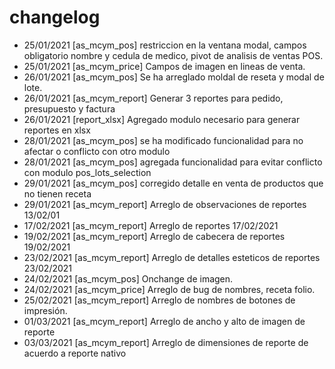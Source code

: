 # changelog 
* 25/01/2021 [as_mcym_pos] restriccion en la ventana modal, campos obligatorio nombre y cedula de medico, pivot de analisis de ventas POS.
* 25/01/2021 [as_mcym_price] Campos de imagen en lineas de venta.
* 26/01/2021 [as_mcym_pos] Se ha arreglado moldal de reseta y modal de lote. 
* 26/01/2021 [as_mcym_report] Generar 3 reportes para pedido, presupuesto y factura
* 26/01/2021 [report_xlsx] Agregado modulo necesario para generar reportes en xlsx
* 28/01/2021 [as_mcym_pos] se ha modificado funcionalidad para no afectar o conflicto con otro modulo
* 28/01/2021 [as_mcym_pos] agregada funcionalidad para evitar conflicto con modulo pos_lots_selection
* 29/01/2021 [as_mcym_pos] corregido detalle en venta de productos que no tienen receta
* 29/01/2021 [as_mcym_report] Arreglo de observaciones de reportes 13/02/01
* 17/02/2021 [as_mcym_report] Arreglo de reportes 17/02/2021
* 19/02/2021 [as_mcym_report] Arreglo de cabecera de reportes 19/02/2021
* 23/02/2021 [as_mcym_report] Arreglo de detalles esteticos de reportes 23/02/2021
* 24/02/2021 [as_mcym_pos] Onchange de imagen.
* 24/02/2021 [as_mcym_price] Arreglo de bug de nombres, receta folio.
* 25/02/2021 [as_mcym_report] Arreglo de nombres de botones de impresión.
* 01/03/2021 [as_mcym_report] Arreglo de ancho y alto de imagen de reporte
* 03/03/2021 [as_mcym_report] Arreglo de dimensiones de reporte de acuerdo a reporte nativo